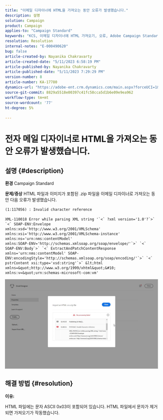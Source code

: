 ```yaml
---
title: "이메일 디자이너에 HTML을 가져오는 동안 오류가 발생했습니다."
description: 설명
solution: Campaign
product: Campaign
applies-to: "Campaign Standard"
keywords: "KCS, 이메일 디자이너에 HTML 가져오기, 오류, Adobe Campaign Standard"
resolution: Resolution
internal-notes: "E-000490620"
bug: false
article-created-by: Nayanika Chakravarty
article-created-date: "5/11/2023 6:58:19 PM"
article-published-by: Nayanika Chakravarty
article-published-date: "5/11/2023 7:29:29 PM"
version-number: 8
article-number: KA-17780
dynamics-url: "https://adobe-ent.crm.dynamics.com/main.aspx?forceUCI=1&pagetype=entityrecord&etn=knowledgearticle&id=1a9c45c9-2df0-ed11-8849-6045bd006239"
source-git-commit: 8829a5518e00397c41fc58cca5d1b6e09e9ea962
workflow-type: tm+mt
source-wordcount: '77'
ht-degree: 5%

---
```


# 전자 메일 디자이너로 HTML을 가져오는 동안 오류가 발생했습니다.

## 설명 {#description}

<b>환경</b>
Campaign Standard


<b>문제/증상</b>
HTML 파일과 이미지가 포함된 .zip 파일을 이메일 디자이너로 가져오는 동안 다음 오류가 발생했습니다.


```
(1:117056) : Invalid character reference

XML-110018 Error while parsing XML string '`<` ?xml version='1.0'?`>` `<` SOAP-ENV:Envelope 
xmlns:xsd='http://www.w3.org/2001/XMLSchema' 
xmlns:xsi='http://www.w3.org/2001/XMLSchema-instance' 
xmlns:ns='urn:nms:contentModel' 
xmlns:SOAP-ENV='http://schemas.xmlsoap.org/soap/envelope/'`>` `<` SOAP-ENV:Body`>` `<` ExtractAndPatchContentResponse 
xmlns='urn:nms:contentModel' SOAP-ENV:encodingStyle='http://schemas.xmlsoap.org/soap/encoding/'`>` `<` pstrContent xsi:type='xsd:string'`>` &lt;html xmlns=&quot;http://www.w3.org/1999/xhtml&quot;&#10; 
xmlns:v=&quot;urn:schemas-microsoft-com:vm'
```


![](assets/___1d9c45c9-2df0-ed11-8849-6045bd006239___.jpeg)


## 해결 방법 {#resolution}


<b>이유:</b>

HTML 파일에는 문자 ASCII 0x03이 포함되어 있습니다. HTML 파일에서 문자가 제거되면 가져오기가 작동했습니다.
